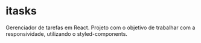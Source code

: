 # itasks

Gerenciador de tarefas em React. 
Projeto com o objetivo de trabalhar com a responsividade, utilizando o styled-components. 